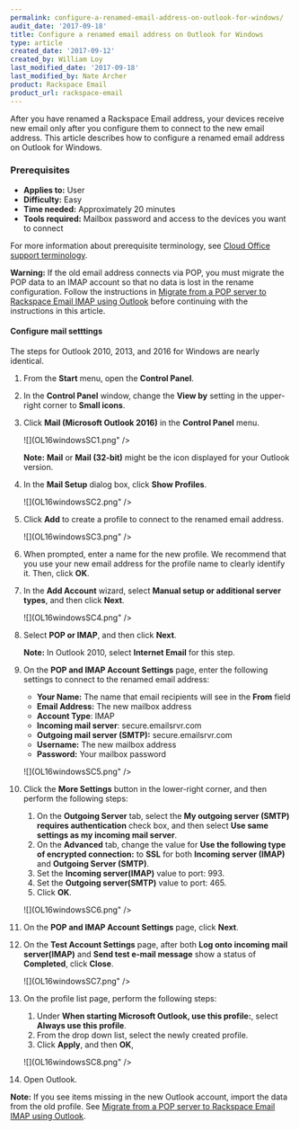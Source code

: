 ```yaml
---
permalink: configure-a-renamed-email-address-on-outlook-for-windows/
audit_date: '2017-09-18'
title: Configure a renamed email address on Outlook for Windows
type: article
created_date: '2017-09-12'
created_by: William Loy
last_modified_date: '2017-09-18'
last_modified_by: Nate Archer
product: Rackspace Email
product_url: rackspace-email
---
```


After you have renamed a Rackspace Email address, your devices receive new email only after you configure them to connect to the new email address. This article describes how to configure a renamed email address on Outlook for Windows.

### Prerequisites

- **Applies to:** User
- **Difficulty:** Easy
- **Time needed:** Approximately 20 minutes
- **Tools required:**  Mailbox password and access to the devices you want to connect

For more information about prerequisite terminology, see [Cloud Office support terminology](/support/how-to/cloud-office-support-terminology/).

**Warning:** If the old email address connects via POP, you must migrate the POP data to an IMAP account so that no data is lost in the rename configuration. Follow the instructions in [Migrate from a POP server to Rackspace Email IMAP using Outlook](/support/how-to/migrating-from-a-pop-server-to-rackspace-email-imap-using-outlook/) before continuing with the instructions in this article.

#### Configure mail setttings

The steps for Outlook 2010, 2013, and 2016 for Windows are nearly identical.

1. From the **Start** menu, open the **Control Panel**.
2. In the **Control Panel** window, change the **View by** setting in the upper-right corner to **Small icons**.
3. Click **Mail (Microsoft Outlook 2016)** in the **Control Panel** menu.

   ![](OL16windowsSC1.png" />

    **Note:** **Mail** or **Mail (32-bit)** might be the icon displayed for your Outlook version.

4. In the **Mail Setup** dialog box, click **Show Profiles**.

   ![](OL16windowsSC2.png" />

5. Click **Add** to create a profile to connect to the renamed email address.

   ![](OL16windowsSC3.png" />

6. When prompted, enter a name for the new profile. We recommend that you use your new email address for the profile name to clearly identify it. Then, click **OK**.

7. In the **Add Account** wizard, select **Manual setup or additional server types**, and then click **Next**.

    ![](OL16windowsSC4.png" />

8. Select **POP or IMAP**, and then click **Next**.

    **Note:** In Outlook 2010, select **Internet Email** for this step.

9. On the **POP and IMAP Account Settings** page, enter the following settings to connect to the renamed email address:

    - **Your Name:**  The name that email recipients will see in the **From** field
    - **Email Address:** The new mailbox address
    - **Account Type**: IMAP
    - **Incoming mail server**: secure.emailsrvr.com
    - **Outgoing mail server (SMTP):** secure.emailsrvr.com
    - **Username:** The new mailbox address
    - **Password:** Your mailbox password

    ![](OL16windowsSC5.png" />

10. Click the **More Settings** button in the lower-right corner, and then perform the following steps:

    1. On the **Outgoing Server** tab, select the **My outgoing server (SMTP) requires authentication** check box, and then select **Use same settings as my incoming mail server**.
    2. On the **Advanced** tab, change the value for **Use the following type of encrypted connection:** to **SSL** for both **Incoming server (IMAP)** and **Outgoing Server (SMTP)**.
    3. Set the **Incoming server(IMAP)** value to port: 993.
    4. Set the **Outgoing server(SMTP)** value to port: 465.
    5. Click **OK**.

    ![](OL16windowsSC6.png" />

11. On the **POP and IMAP Account Settings** page, click **Next**.
12. On the **Test Account Settings** page, after both **Log onto incoming mail server(IMAP)** and **Send test e-mail message** show a status of **Completed**, click **Close**.

    ![](OL16windowsSC7.png" />

13. On the profile list page, perform the following steps: 

    1. Under **When starting Microsoft Outlook, use this profile:**, select **Always use this profile**. 
    2. From the drop down list, select the newly created profile.
    3. Click **Apply**, and then **OK**,

    ![](OL16windowsSC8.png" />

14. Open Outlook.

**Note:** If you see items missing in the new Outlook account, import the data from the old profile. See [Migrate from a POP server to Rackspace Email IMAP using Outlook](/support/how-to/migrating-from-a-pop-server-to-rackspace-email-imap-using-outlook/).
